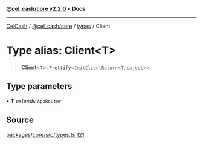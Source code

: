 [**@cel_cash/core v2.2.0**](../../README.md) • **Docs**

***

[CelCash](../../../../packages.md) / [@cel\_cash/core](../../README.md) / [types](../README.md) / Client

# Type alias: Client\<T\>

> **Client**\<`T`\>: [`Prettify`](https://pyxlab.github.io/celcash/@cel_cash/core/index)\<`InitClientReturn`\<`T`, `object`\>\>

## Type parameters

• **T** *extends* `AppRouter`

## Source

[packages/core/src/types.ts:121](https://github.com/Pyxlab/celcash/blob/f7cdc752c29f8a0dcef033e212602412d2050afc/packages/core/src/types.ts#L121)
